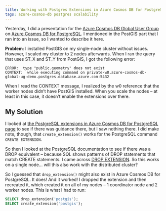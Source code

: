 ```yaml
---
title: Working with Postgres Extensions in Azure Cosmos DB for PostgreSQL while Scaling Nodes
tags: azure-cosmos-db postgres scalability
---
```


Yesterday, I did a presentation for the [Azure Cosmos DB Global User Group](https://bit.ly/3lhOiE9) on [Azure Cosmos DB for PostgreSQL](https://bit.ly/3InHNJ1). I mentioned in the PostGIS part that I ran into an issue, so I wanted to describe it here.

**Problem**: I installed PostGIS on my single-node cluster without issues. However, I scaled my cluster to 2 nodes afterwards. When I ran the query that uses ST_X and ST_Y from PostGIS, I got the following error:

```
ERROR:  type "public.geometry" does not exist
CONTEXT:  while executing command on private-w0.azure-cosmos-db-global-ug-demo.postgres.database.azure.com:5432
```

When I read the CONTEXT message, I realized by the w0 reference that the worker nodes didn’t have PostGIS installed. When you scale the nodes – at least in this case, it doesn’t enable the extensions over there.

## My Solution

I looked at [the PostgreSQL extensions in Azure Cosmos DB for PostgreSQL page](https://learn.microsoft.com/en-us/azure/cosmos-db/postgresql/reference-extensions?WT.mc_id=DT-MVP-4025435) to see if there was guidance there, but I saw nothing there. I did make note, though, that `create_extension()` works for the PostgreSQL command `CREATE EXTENSION`.

So then I looked at the PostgreSQL documentation to see if there was a DROP equivalent – because SQL shows patterns of DROP statements that match CREATE statements. I came across [DROP EXTENSION](https://www.postgresql.org/docs/current/sql-dropextension.html). So this works on a single node… will this also work with the distributed cluster?

So I guessed that `drop_extension()` might also exist in Azure Cosmos DB for PostgreSQL. It does! And it worked! I dropped the extension and then recreated it, which created it on all of my nodes – 1 coordinator node and 2 worker nodes. This is what I had to run:

```sql
SELECT drop_extension('postgis');
SELECT create_extension('postgis');
```